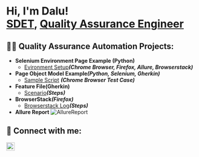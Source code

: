 <h1>Hi, I'm Dalu! <br/><a href="https://github.com/dalupack1">SDET</a>, <a href="https://www.linkedin.com/in/dalu-pack/">Quality Assurance Engineer</a></h1>

<h2>👨‍💻 Quality Assurance Automation Projects:</h2>

- <b>Selenium Environment Page Example (Python)</b>
  - [Evironment Setup](https://github.com/dalupack1/Cureskin_DP/blob/main/features/environment.py)<b><i>(Chrome Browser, Firefox, Allure, Browserstack)</b></i>
- <b>Page Object Model Example<i>(Python, Selenium, Gherkin)</i></b>
  - [Sample Script](https://github.com/dalupack1/PageObjectModel/commit/dba861ae80037cfde0cff0729ac2981c39a96e8c?diff=unified) <b><i>(Chrome Browser Test Case)</b></i>
- <b>Feature File(Gherkin)</b>
  - [Scenario](https://github.com/dalupack1/PageObjectModel/blob/master/features/tests/link_verification.feature)<b><i>(Steps)</b></i>
- <b>BrowserStack<i>(Firefox)</i></b>
   - [Browserstack Log](https://automate.browserstack.com/builds/57139641f1afc8bc1546dece9d525a37e65c126c/sessions/5fdaf6e5da0a7680f3b1a754e811fe8d3e975c9c?auth_token=2117e1399ba312065d3822226e0f7215b6bcecc1493529a6ab8499ab6309f62c)<b><i>(Steps)</b></i>
- <b>Allure Report</b>
  ![AllureReport](https://github.com/dalupack1/dalu_qa_engineer/assets/103129556/ed98d66b-f2b9-4417-aa6e-705281abdf12)


<h2> 🤳 Connect with me: </h2>


[<img align="left" alt="DaluPack | LinkedIn" width="22px" src="https://pngmind.com/wp-content/uploads/2019/08/Linkedin-Logo-Png-Transparent-Background-1.png" />][linkedin]



[linkedin]: https://linkedin.com/in/dalu-pack


<!--




- 🔭 I’m currently working on ...
- 🌱 I’m currently learning ...
- 👯 I’m looking to collaborate on ...
- 🤔 I’m looking for help with ...
- 💬 Ask me about ...
- 📫 How to reach me: ...
- 😄 Pronouns: ...
- ⚡ Certificates: ...
-->
